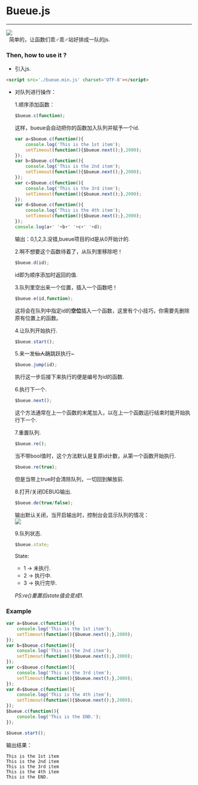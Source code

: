# Bueue.js  
--------------------------
![](https://ww2.sinaimg.cn/large/ed039e1fgy1fxjiru7owwj20m808ca9z)  
&nbsp;&nbsp;简单的，让函数们乖♂乖♂站好排成一队的js.  

### Then, how to use it ?  
* 引入js.
```html
<script src='./bueue.min.js' charset='UTF-8'></script>  
```
* 对队列进行操作：  

  1.顺序添加函数：  
  ```javascript
  $bueue.c(function);  
  ```
  这样，bueue会自动把你的函数加入队列并赋予一个id.  
  ```javascript
  var a=$bueue.c(function(){
	  console.log('This is the 1st item');
	  setTimeout(function(){$bueue.next();},2000);
  });
  var b=$bueue.c(function(){
	  console.log('This is the 2nd item');
	  setTimeout(function(){$bueue.next();},2000);
  });
  var c=$bueue.c(function(){
	  console.log('This is the 3rd item');
	  setTimeout(function(){$bueue.next();},2000);
  });
  var d=$bueue.c(function(){
	  console.log('This is the 4th item');
	  setTimeout(function(){$bueue.next();},2000);
  });
  console.log(a+' '+b+' '+c+' '+d);
  ```
  输出：0,1,2,3.没错,bueue项目的id是从0开始计的.  
  
  2.啊不想要这个函数待着了，从队列里移除吧！  
  ```javascript
  $bueue.d(id);  
  ```
  id即为顺序添加时返回的值.  
  
  3.队列里空出来一个位置，插入一个函数吧！  
  ```javascript
  $bueue.e(id,function);  
  ```
  这将会在队列中指定id的**空位**插入一个函数，这里有个小技巧，你需要先删除原有位置上的函数。  
  
  4.让队列开始执行.  
  ```javascript
  $bueue.start();  
  ```
  
  5.来一发<del>仙人跳</del>跳跃执行~  
  ```javascript
  $bueue.jump(id);  
  ```
  执行这一步后接下来执行的便是编号为id的函数.  
  
  6.执行下一个.  
  ```javascript
  $bueue.next();  
  ```
  这个方法通常在上一个函数的末尾加入，以在上一个函数运行结束时能开始执行下一个.  
  
  7.重置队列.  
  ```javascript
  $bueue.re();  
  ```
  当不带bool值时，这个方法默认是复原id计数，从第一个函数开始执行.  
  ```javascript
  $bueue.re(true);  
  ```
  但是当带上true时会清除队列，一切回到解放前.  
  
  8.打开/关闭DEBUG输出.  
  ```javascript
  $bueue.de(true/false);  
  ```
  输出默认关闭，当开启输出时，控制台会显示队列的情况：  
  ![](https://ww2.sinaimg.cn/large/ed039e1fgy1fxjmpupt9nj20bp0k4jry)  
  
  9.队列状态.  
  ```javascript
  $bueue.state;
  ```
  State:
   * 1 -> 未执行.  
   * 2 -> 执行中.  
   * 3 -> 执行完毕.  
   
  *PS:re()重置后state值会变成1.*
  
### Example  
```javascript
var a=$bueue.c(function(){
	console.log('This is the 1st item');
	setTimeout(function(){$bueue.next();},2000);
});
var b=$bueue.c(function(){
	console.log('This is the 2nd item');
	setTimeout(function(){$bueue.next();},2000);
});
var c=$bueue.c(function(){
	console.log('This is the 3rd item');
	setTimeout(function(){$bueue.next();},2000);
});
var d=$bueue.c(function(){
	console.log('This is the 4th item');
	setTimeout(function(){$bueue.next();},2000);
});
$bueue.c(function(){
	console.log('This is the END.');
});

$bueue.start();
```
输出结果： 
```
This is the 1st item  
This is the 2nd item  
This is the 3rd item  
This is the 4th item  
This is the END.  
```
